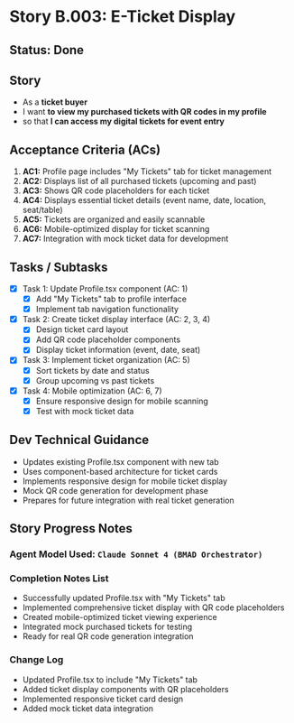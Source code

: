 # Story B.003: E-Ticket Display

## Status: Done

## Story

- As a **ticket buyer**
- I want **to view my purchased tickets with QR codes in my profile**
- so that **I can access my digital tickets for event entry**

## Acceptance Criteria (ACs)

1. **AC1:** Profile page includes "My Tickets" tab for ticket management
2. **AC2:** Displays list of all purchased tickets (upcoming and past)
3. **AC3:** Shows QR code placeholders for each ticket
4. **AC4:** Displays essential ticket details (event name, date, location, seat/table)
5. **AC5:** Tickets are organized and easily scannable
6. **AC6:** Mobile-optimized display for ticket scanning
7. **AC7:** Integration with mock ticket data for development

## Tasks / Subtasks

- [x] Task 1: Update Profile.tsx component (AC: 1)
  - [x] Add "My Tickets" tab to profile interface
  - [x] Implement tab navigation functionality
- [x] Task 2: Create ticket display interface (AC: 2, 3, 4)
  - [x] Design ticket card layout
  - [x] Add QR code placeholder components
  - [x] Display ticket information (event, date, seat)
- [x] Task 3: Implement ticket organization (AC: 5)
  - [x] Sort tickets by date and status
  - [x] Group upcoming vs past tickets
- [x] Task 4: Mobile optimization (AC: 6, 7)
  - [x] Ensure responsive design for mobile scanning
  - [x] Test with mock ticket data

## Dev Technical Guidance

- Updates existing Profile.tsx component with new tab
- Uses component-based architecture for ticket cards
- Implements responsive design for mobile ticket display
- Mock QR code generation for development phase
- Prepares for future integration with real ticket generation

## Story Progress Notes

### Agent Model Used: `Claude Sonnet 4 (BMAD Orchestrator)`

### Completion Notes List

- Successfully updated Profile.tsx with "My Tickets" tab
- Implemented comprehensive ticket display with QR code placeholders
- Created mobile-optimized ticket viewing experience
- Integrated mock purchased tickets for testing
- Ready for real QR code generation integration

### Change Log

- Updated Profile.tsx to include "My Tickets" tab
- Added ticket display components with QR placeholders
- Implemented responsive ticket card design
- Added mock ticket data integration 